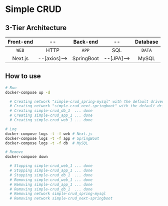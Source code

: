 # Simple CRUD

## 3-Tier Architecture

| Front-end |       --      | Back-end   |     --     | Database |
| :-------: | :-----------: | :--------: | :--------: | :------: |
| `WEB`     | HTTP          | `APP`      | SQL        | `DATA`   |
| Next.js   | --[axios]-->  | SpringBoot | --[JPA]--> | MySQL    |

## How to use

```bash
# Run
docker-compose up -d

  # Creating network "simple-crud_spring-mysql" with the default driver
  # Creating network "simple-crud_next-springboot" with the default driver
  # Creating simple-crud_db_1  ... done
  # Creating simple-crud_app_1 ... done
  # Creating simple-crud_web_1 ... done
```

```bash
# Log
docker-compose logs -t -f web # Next.js
docker-compose logs -t -f app # SpringBoot
docker-compose logs -t -f db  # MySQL
```

```bash
# Remove
docker-compose down

  # Stopping simple-crud_web_1 ... done
  # Stopping simple-crud_app_1 ... done
  # Stopping simple-crud_db_1  ... done
  # Removing simple-crud_web_1 ... done
  # Removing simple-crud_app_1 ... done
  # Removing simple-crud_db_1  ... done
  # Removing network simple-crud_spring-mysql
  # Removing network simple-crud_next-springboot
```
